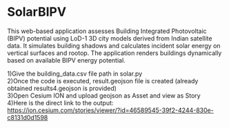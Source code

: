 # SolarBIPV
This web-based application assesses Building Integrated Photovoltaic (BIPV) potential using LoD-1 3D city models derived from Indian satellite data. It simulates building shadows and calculates incident solar energy on vertical surfaces and rootop. The application renders buildings dynamically based on available BIPV energy potential.

1)Give the building_data.csv file path in solar.py\
2)Once the code is executed, result.geojson file is created (already obtained results4.geojson is provided)\
3)Open Cesium ION and upload geojson as Asset and view as Story\
4)Here is the direct link to the output:\
https://ion.cesium.com/stories/viewer/?id=46589545-39f2-4244-830e-c8131d0d1598
